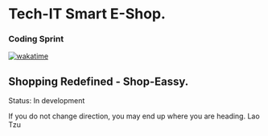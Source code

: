 # Tech-IT Smart E-Shop. 
### Coding Sprint
<a href="https://wakatime.com/badge/user/563ecbb7-89c4-4563-82c1-258e14191d74/project/d76d0815-2c5e-4e00-ae97-dcf069498499"><img src="https://wakatime.com/badge/user/563ecbb7-89c4-4563-82c1-258e14191d74/project/d76d0815-2c5e-4e00-ae97-dcf069498499.svg" alt="wakatime"></a>
###
### 
## Shopping Redefined - Shop-Eassy. 
Status:  In development 

If you do not change direction, you may end up where you are heading.
Lao Tzu
